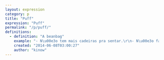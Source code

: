 ```yaml
---
layout: expression
category: p
title: "Puff"
expression: "Puff"
permalink: "/p/puff/"
definitions:
  - definition: "A beanbag"
    example: "- N\u00e3o tem mais cadeiras pra sentar.\r\n- N\u00e3o faz mal. Pega um puff ali e joga aqui no meio da sala que v\u00e3o caber mais uns quatro."
    created: "2014-06-08T03:00:27"
    author: "kinow"
---
```

